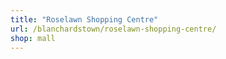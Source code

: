 ```yaml
---
title: "Roselawn Shopping Centre"
url: /blanchardstown/roselawn-shopping-centre/
shop: mall
---
```

